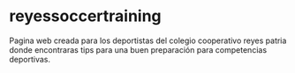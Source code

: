 # reyessoccertraining
Pagina web creada para los deportistas del colegio cooperativo reyes patria donde encontraras tips para una buen preparación para competencias deportivas.

